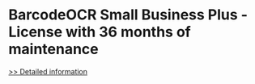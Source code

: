 # BarcodeOCR Small Business Plus - License with 36 months of maintenance
[>> Detailed information](https://secure.shareit.com/shareit/product.html?productid=300807695&affiliateid=200057808)